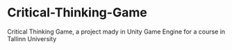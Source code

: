 # Critical-Thinking-Game
Critical Thinking Game, a project mady in Unity Game Engine for a course in Tallinn University
